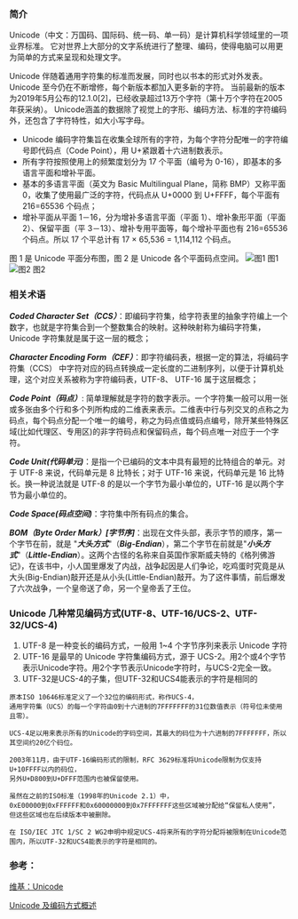 ### 简介
Unicode（中文：万国码、国际码、统一码、单一码）是计算机科学领域里的一项业界标准。
它对世界上大部分的文字系统进行了整理、编码，使得电脑可以用更为简单的方式来呈现和处理文字。

Unicode 伴随着通用字符集的标准而发展，同时也以书本的形式对外发表。Unicode 至今仍在不断增修，每个新版本都加入更多新的字符。
当前最新的版本为2019年5月公布的12.1.0[2]，已经收录超过13万个字符（第十万个字符在2005年获采纳）。
Unicode涵盖的数据除了视觉上的字形、编码方法、标准的字符编码外，还包含了字符特性，如大小写字母。

- Unicode 编码字符集旨在收集全球所有的字符，为每个字符分配唯一的字符编号即代码点（Code Point），用 U+紧跟着十六进制数表示。
- 所有字符按照使用上的频繁度划分为 17 个平面（编号为 0-16），即基本的多语言平面和增补平面。
- 基本的多语言平面（英文为 Basic Multilingual Plane，简称 BMP）又称平面 0，收集了使用最广泛的字符，代码点从 U+0000 到 U+FFFF，每个平面有 216=65536 个码点；
- 增补平面从平面 1－16，分为增补多语言平面（平面 1）、增补象形平面（平面 2）、保留平面（平 3－13）、增补专用平面等，每个增补平面也有 216=65536 个码点。所以 17 个平总计有 17 × 65,536 = 1,114,112 个码点。

图 1 是 Unicode 平面分布图，图 2 是 Unicode 各个平面码点空间。
![图1](https://www.ibm.com/developerworks/cn/java/unicode-programming-language/image001.jpg)
图1
![图2](https://www.ibm.com/developerworks/cn/java/unicode-programming-language/image002.jpg)
图2


### 相关术语
***Coded Character Set（CCS）***：即编码字符集，给字符表里的抽象字符编上一个数字，也就是字符集合到一个整数集合的映射。这种映射称为编码字符集，Unicode 字符集就是属于这一层的概念；

***Character Encoding Form（CEF）***：即字符编码表，根据一定的算法，将编码字符集（CCS） 中字符对应的码点转换成一定长度的二进制序列，以便于计算机处理，这个对应关系被称为字符编码表，UTF-8、 UTF-16 属于这层概念；

***Code Point（码点）***: 简单理解就是字符的数字表示。一个字符集一般可以用一张或多张由多个行和多个列所构成的二维表来表示。二维表中行与列交叉的点称之为码点，每个码点分配一个唯一的编号，称之为码点值或码点编号，除开某些特殊区域(比如代理区、专用区)的非字符码点和保留码点，每个码点唯一对应于一个字符。

***Code Unit(代码单元)***：是指一个已编码的文本中具有最短的比特组合的单元。对于 UTF-8 来说，代码单元是 8 比特长；对于 UTF-16 来说，代码单元是 16 比特长。换一种说法就是 UTF-8 的是以一个字节为最小单位的，UTF-16 是以两个字节为最小单位的。

***Code Space(码点空间)***：字符集中所有码点的集合。

***BOM（Byte Order Mark）[字节序]***：出现在文件头部，表示字节的顺序，第一个字节在前，就是 "***大头方式***"（***Big-Endian***），第二个字节在前就是"***小头方式***"（***Little-Endian***）。这两个古怪的名称来自英国作家斯威夫特的《格列佛游记》，在该书中，小人国里爆发了内战，战争起因是人们争论，吃鸡蛋时究竟是从大头(Big-Endian)敲开还是从小头(Little-Endian)敲开。为了这件事情，前后爆发了六次战争，一个皇帝送了命，另一个皇帝丢了王位。

### Unicode 几种常见编码方式(UTF-8、UTF-16/UCS-2、UTF-32/UCS-4)
1. UTF-8 是一种变长的编码方式，一般用 1~4 个字节序列来表示 Unicode 字符
2. UTF-16 是最早的 Unicode 字符集编码方式，源于 UCS-2。用2个或4个字节表示Unicode字符。用2个字节表示Unicode字符时，与UCS-2完全一致。
3. UTF-32是UCS-4的子集，但UTF-32和UCS4能表示的字符是相同的
```
原本ISO 10646标准定义了一个32位的编码形式，称作UCS-4，
通用字符集（UCS）的每一个字符由0到十六进制的7FFFFFFF的31位数值表示（符号位未使用且零）。

UCS-4足以用来表示所有的Unicode的字码空间，其最大的码位为十六进制的7FFFFFFF，所以其空间约20亿个码位。

2003年11月，由于UTF-16编码形式的限制，RFC 3629标准将Unicode限制为仅支持U+10FFFF以内的码位，
另外U+D800到U+DFFF范围内也被保留使用。

虽然在之前的ISO标准（1998年的Unicode 2.1）中，
0xE00000到0xFFFFFF和0x60000000到0x7FFFFFFF这些区域被分配给“保留私人使用”，
但这些区域也在后续版本中被删除。

在 ISO/IEC JTC 1/SC 2 WG2申明中规定UCS-4将来所有的字符分配将被限制在Unicode范围内，所以UTF-32和UCS4能表示的字符是相同的。
```


### 参考：

[维基：Unicode](https://zh.wikipedia.org/wiki/Unicode)

[Unicode 及编码方式概述](https://www.ibm.com/developerworks/cn/java/unicode-programming-language/index.html)
